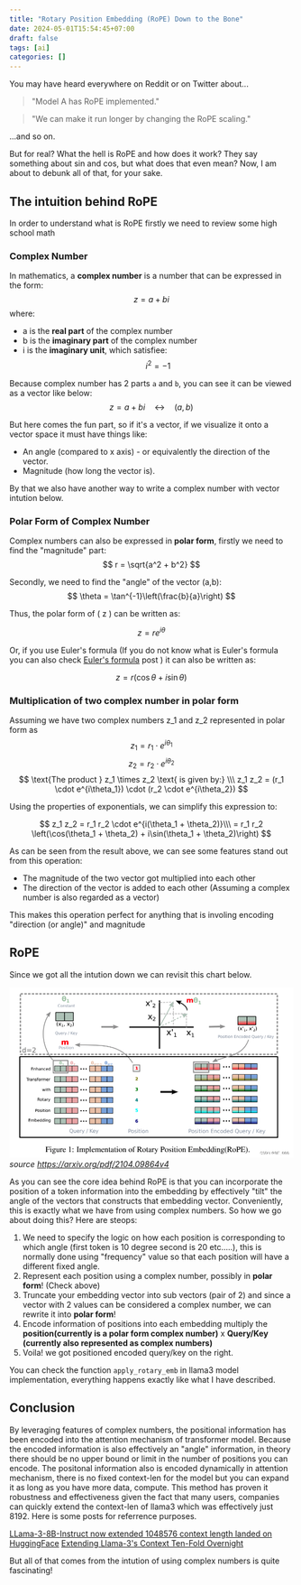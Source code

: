 ```yaml
---
title: "Rotary Position Embedding (RoPE) Down to the Bone"
date: 2024-05-01T15:54:45+07:00
draft: false
tags: [ai]
categories: []
---
```


You may have heard everywhere on Reddit or on Twitter about...

> "Model A has RoPE implemented."

> "We can make it run longer by changing the RoPE scaling."

...and so on.

But for real? What the hell is RoPE and how does it work? They say something about sin and cos, but what does that even mean? Now, I am about to debunk all of that, for your sake.

## The intuition behind RoPE

In order to understand what is RoPE firstly we need to review some high school math

### Complex Number
In mathematics, a **complex number** is a number that can be expressed in the form:
$$z = a + bi$$
where:
* a is the **real part** of the complex number
* b is the **imaginary part** of the complex number
* i is the **imaginary unit**, which satisfiee:
$$
i^2 = -1
$$

Because complex number has 2 parts `a` and `b`, you can see it can be viewed as a vector like below:
$$z = a + bi \quad\longleftrightarrow\quad (a, b)$$

But here comes the fun part, so if it's a vector, if we visualize it onto a vector space it must have things like:
- An angle (compared to x axis) - or equivalently the direction of the vector.
- Magnitude (how long the vector is).

By that we also have another way to write a complex number with vector intution below.

### Polar Form of Complex Number
Complex numbers can also be expressed in **polar form**, firstly we need to find the "magnitude" part:
$$
r = \sqrt{a^2 + b^2}
$$

Secondly, we need to find the "angle" of the vector  (a,b):
$$
\theta = \tan^{-1}\left(\frac{b}{a}\right)
$$

Thus, the polar form of \( z \) can be written as:

$$
z = r e^{i\theta}
$$

Or, if you use Euler's formula (If you do not know what is Euler's formula you can also check [Euler's formula](/posts/eulers-formula-proof/) post ) it can also be written as:

$$
z = r (\cos \theta + i\sin \theta)
$$

### Multiplication of two complex number in polar form

Assuming we have two complex numbers z_1 and z_2 represented in polar form as 
$$ z_1 = r_1 \cdot e^{i\theta_1} $$ 
$$ z_2 = r_2 \cdot e^{i\theta_2} $$
$$
\text{The product } z_1 \times z_2 \text{ is given by:} \\\
z_1 z_2 = (r_1 \cdot e^{i\theta_1}) \cdot (r_2 \cdot e^{i\theta_2})
$$

Using the properties of exponentials, we can simplify this expression to:

$$
z_1 z_2 = r_1 r_2 \cdot e^{i(\theta_1 + \theta_2)}\\\
= r_1 r_2 \left(\cos(\theta_1 + \theta_2) + i\sin(\theta_1 + \theta_2)\right)
$$

As can be seen from the result above, we can see some features stand out from this operation:
- The magnitude of the two vector got multiplied into each other
- The direction of the vector is added to each other (Assuming a complex number is also regarded as a vector)

This makes this operation perfect for anything that is involing encoding "direction (or angle)" and magnitude

## RoPE

Since we got all the intution down we can revisit this chart below.

![RoPE](images/rope.png)
*source https://arxiv.org/pdf/2104.09864v4*

As you can see the core idea behind RoPE is that you can incorporate the position of a token information into the embedding by effectively "tilt" the angle of the vectors that constructs that embedding vector. Conveniently, this is exactly what we have from using complex numbers. So how we go about doing this? Here are steops:
1. We need to specify the logic on how each position is corresponding to which angle (first token is 10 degree second is 20 etc.....), this is normally done using "frequency" value so that each position will have a different fixed angle.
2. Represent each position using a complex number, possibly in **polar form**! (Check above)
3. Truncate your embedding vector into sub vectors (pair of 2) and since a vector with 2 values can be considered a complex number, we can rewrite it into **polar form**!
4. Encode information of positions into each embedding multiply the **position(currently is a polar form complex number)** x **Query/Key (currently also represented as complex numbers)**
5. Voila! we got positioned encoded query/key on the right.

You can check the function `apply_rotary_emb` in llama3 model implementation, everything happens exactly like what I have described.

## Conclusion
By leveraging features of complex numbers, the positional information has been encoded into the attention mechanism of transformer model. Because the encoded information is also effectively an "angle" information, in theory there should be no upper bound or limit in the number of positions you can encode. The positonal information also is encoded dynamically in attention mechanism, there is no fixed context-len for the model but you can expand it as long as you have more data, compute. This method has proven it robustness and effectiveness given the fact that many users, companies can quickly extend the context-len of llama3 which was effectively just 8192. Here is some posts for referrence purposes.

[LLama-3-8B-Instruct now extended 1048576 context length landed on HuggingFace](https://www.reddit.com/r/LocalLLaMA/comments/1cg8uzp/llama38binstruct_now_extended_1048576_context/)
[Extending Llama-3's Context Ten-Fold Overnight](https://arxiv.org/abs/2404.19553)

But all of that comes from the intution of using complex numbers is quite fascinating!
